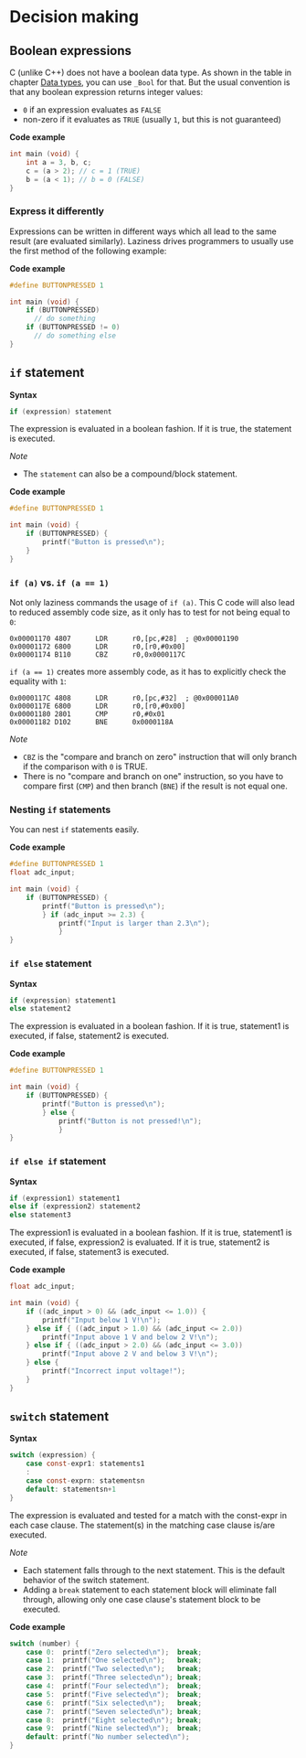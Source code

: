 # Decision making

## Boolean expressions

C (unlike C++) does not have a boolean data type. As shown in the table in chapter [Data types](#data-types), you can use `_Bool` for that. But the usual convention is that any boolean expression returns integer values:
- `0` if an expression evaluates as `FALSE`
- non-zero if it evaluates as `TRUE` (usually `1`, but this is not guaranteed)

**Code example**
```c
int main (void) {
    int a = 3, b, c;
    c = (a > 2); // c = 1 (TRUE)
    b = (a < 1); // b = 0 (FALSE)
}
```

### Express it differently

Expressions can be written in different ways which all lead to the same result (are evaluated similarly). Laziness drives programmers to usually use the first method of the following example:

**Code example**
```c
#define BUTTONPRESSED 1

int main (void) {
    if (BUTTONPRESSED)
      // do something
    if (BUTTONPRESSED != 0)
      // do something else
}
```

## `if` statement

**Syntax**
```c
if (expression) statement
```

The expression is evaluated in a boolean fashion. If it is true, the statement is executed.

*Note*

- The `statement` can also be a compound/block statement.

**Code example**
```c
#define BUTTONPRESSED 1

int main (void) {
    if (BUTTONPRESSED) {
        printf("Button is pressed\n");
    }
}
```

### `if (a)` vs. `if (a == 1)`

Not only laziness commands the usage of `if (a)`. This C code will also lead to reduced assembly code size, as it only has to test for not being equal to `0`:

```
0x00001170 4807      LDR      r0,[pc,#28]  ; @0x00001190
0x00001172 6800      LDR      r0,[r0,#0x00]
0x00001174 B110      CBZ      r0,0x0000117C
```

`if (a == 1)` creates more assembly code, as it has to explicitly check the equality with `1`:

```
0x0000117C 4808      LDR      r0,[pc,#32]  ; @0x000011A0
0x0000117E 6800      LDR      r0,[r0,#0x00]
0x00001180 2801      CMP      r0,#0x01
0x00001182 D102      BNE      0x0000118A
```

*Note*

- `CBZ` is the "compare and branch on zero" instruction that will only branch if the comparison with `0` is TRUE.
- There is no "compare and branch on one" instruction, so you have to compare first (`CMP`) and then branch (`BNE`) if the result is not equal one.

### Nesting `if` statements

You can nest `if` statements easily.

**Code example**
```c
#define BUTTONPRESSED 1
float adc_input;

int main (void) {
    if (BUTTONPRESSED) {
        printf("Button is pressed\n");
        } if (adc_input >= 2.3) {
            printf("Input is larger than 2.3\n");
            }
}
```

### `if else` statement

**Syntax**
```c
if (expression) statement1
else statement2
```

The expression is evaluated in a boolean fashion. If it is true, statement1 is executed, if false, statement2 is executed.

**Code example**
```c
#define BUTTONPRESSED 1

int main (void) {
    if (BUTTONPRESSED) {
        printf("Button is pressed\n");
        } else {
            printf("Button is not pressed!\n");
            }
}
```

### `if else if` statement

**Syntax**
```c
if (expression1) statement1
else if (expression2) statement2
else statement3
```

The expression1 is evaluated in a boolean fashion. If it is true, statement1 is executed, if false, expression2 is evaluated. If it is true, statement2 is executed, if false, statement3 is executed.

**Code example**
```c
float adc_input;

int main (void) {
    if ((adc_input > 0) && (adc_input <= 1.0)) {
        printf("Input below 1 V!\n");
    } else if { ((adc_input > 1.0) && (adc_input <= 2.0))
        printf("Input above 1 V and below 2 V!\n");
    } else if { ((adc_input > 2.0) && (adc_input <= 3.0))
        printf("Input above 2 V and below 3 V!\n");
    } else {
        printf("Incorrect input voltage!");
    }
}
```

## `switch` statement

**Syntax**
```c
switch (expression) {
    case const-expr1: statements1
    :
    case const-exprn: statementsn
    default: statementsn+1
}
```

The expression is evaluated and tested for a match with the const-expr in each case clause. The statement(s) in the matching case clause is/are executed.


*Note*

- Each statement falls through to the next statement. This is the default behavior of the switch statement.
- Adding a `break` statement to each statement block will eliminate fall through, allowing only one case clause's statement block to be executed.

**Code example**
```c
switch (number) {
    case 0:  printf("Zero selected\n");  break;
    case 1:  printf("One selected\n");   break;
    case 2:  printf("Two selected\n");   break;
    case 3:  printf("Three selected\n"); break;
    case 4:  printf("Four selected\n");  break;
    case 5:  printf("Five selected\n");  break;
    case 6:  printf("Six selected\n");   break;
    case 7:  printf("Seven selected\n"); break;
    case 8:  printf("Eight selected\n"); break;
    case 9:  printf("Nine selected\n");  break;
    default: printf("No number selected\n");
}
```


